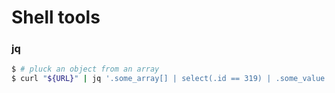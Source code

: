 # Shell tools


### jq


```Bash
$ # pluck an object from an array
$ curl "${URL}" | jq '.some_array[] | select(.id == 319) | .some_value'
```

